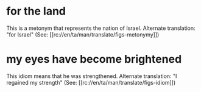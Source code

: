 # for the land

This is a metonym that represents the nation of Israel. Alternate translation: "for Israel" (See: [[rc://en/ta/man/translate/figs-metonymy]])

# my eyes have become brightened

This idiom means that he was strengthened. Alternate translation: "I regained my strength" (See: [[rc://en/ta/man/translate/figs-idiom]])


